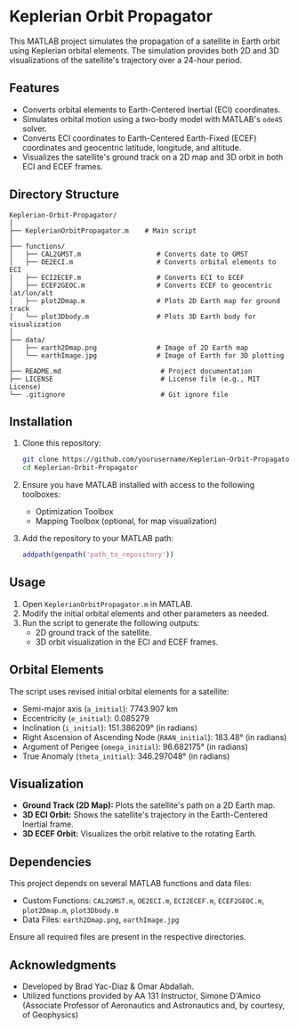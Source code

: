 
# Keplerian Orbit Propagator

This MATLAB project simulates the propagation of a satellite in Earth orbit using Keplerian orbital elements. The simulation provides both 2D and 3D visualizations of the satellite's trajectory over a 24-hour period.

## Features

- Converts orbital elements to Earth-Centered Inertial (ECI) coordinates.
- Simulates orbital motion using a two-body model with MATLAB's `ode45` solver.
- Converts ECI coordinates to Earth-Centered Earth-Fixed (ECEF) coordinates and geocentric latitude, longitude, and altitude.
- Visualizes the satellite's ground track on a 2D map and 3D orbit in both ECI and ECEF frames.

## Directory Structure

```
Keplerian-Orbit-Propagator/
│
├── KeplerianOrbitPropagator.m    # Main script
│
├── functions/
│   ├── CAL2GMST.m                   # Converts date to GMST
│   ├── OE2ECI.m                     # Converts orbital elements to ECI
│   ├── ECI2ECEF.m                   # Converts ECI to ECEF
│   ├── ECEF2GEOC.m                  # Converts ECEF to geocentric lat/lon/alt
│   ├── plot2Dmap.m                  # Plots 2D Earth map for ground track
│   └── plot3Dbody.m                 # Plots 3D Earth body for visualization
│
├── data/
│   ├── earth2Dmap.png               # Image of 2D Earth map
│   └── earthImage.jpg               # Image of Earth for 3D plotting
│
├── README.md                         # Project documentation
├── LICENSE                           # License file (e.g., MIT License)
└── .gitignore                        # Git ignore file
```

## Installation

1. Clone this repository:
   ```bash
   git clone https://github.com/yourusername/Keplerian-Orbit-Propagator.git
   cd Keplerian-Orbit-Propagator
   ```

2. Ensure you have MATLAB installed with access to the following toolboxes:
   - Optimization Toolbox
   - Mapping Toolbox (optional, for map visualization)

3. Add the repository to your MATLAB path:
   ```matlab
   addpath(genpath('path_to_repository'))
   ```

## Usage

1. Open `KeplerianOrbitPropagator.m` in MATLAB.
2. Modify the initial orbital elements and other parameters as needed.
3. Run the script to generate the following outputs:
   - 2D ground track of the satellite.
   - 3D orbit visualization in the ECI and ECEF frames.

## Orbital Elements

The script uses revised initial orbital elements for a satellite:
- Semi-major axis (`a_initial`): 7743.907 km
- Eccentricity (`e_initial`): 0.085279
- Inclination (`i_initial`): 151.386209° (in radians)
- Right Ascension of Ascending Node (`RAAN_initial`): 183.48° (in radians)
- Argument of Perigee (`omega_initial`): 96.682175° (in radians)
- True Anomaly (`theta_initial`): 346.297048° (in radians)

## Visualization

- **Ground Track (2D Map):** Plots the satellite's path on a 2D Earth map.
- **3D ECI Orbit:** Shows the satellite's trajectory in the Earth-Centered Inertial frame.
- **3D ECEF Orbit:** Visualizes the orbit relative to the rotating Earth.

## Dependencies

This project depends on several MATLAB functions and data files:
- Custom Functions: `CAL2GMST.m`, `OE2ECI.m`, `ECI2ECEF.m`, `ECEF2GEOC.m`, `plot2Dmap.m`, `plot3Dbody.m`
- Data Files: `earth2Dmap.png`, `earthImage.jpg`

Ensure all required files are present in the respective directories.

## Acknowledgments

- Developed by Brad Yac-Diaz & Omar Abdallah.
- Utilized functions provided by AA 131 Instructor, Simone D'Amico (Associate Professor of Aeronautics and Astronautics and, by courtesy, of Geophysics)

